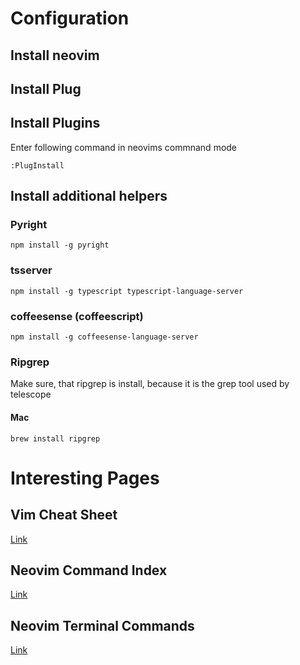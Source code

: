 # Configuration
## Install neovim
## Install Plug
## Install Plugins
Enter following command in neovims commnand mode
```
:PlugInstall
```
## Install additional helpers
### Pyright
```
npm install -g pyright
```
### tsserver
```
npm install -g typescript typescript-language-server
```
### coffeesense (coffeescript)
```
npm install -g coffeesense-language-server
```
### Ripgrep
Make sure, that ripgrep is install, because it is the grep tool used by telescope
#### Mac
```
brew install ripgrep
```

# Interesting Pages
## Vim Cheat Sheet
[Link](https://vim.rtorr.com/)
## Neovim Command Index
[Link](https://neovim.io/doc/user/vimindex.html)
## Neovim Terminal Commands
[Link](https://neovim.io/doc/user/nvim_terminal_emulator.html)
